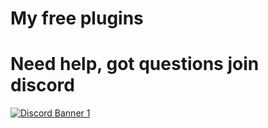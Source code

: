 # My free plugins
# Need help, got questions join discord
[![Discord Banner 1](https://discord.com/api/guilds/1108027886784479292/widget.png?style=banner2)](https://discord.gg/bHf5jMmYE7)
